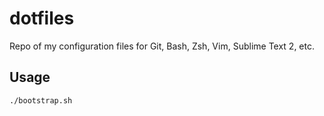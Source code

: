 # dotfiles

Repo of my configuration files for Git, Bash, Zsh, Vim, Sublime Text 2, etc.

## Usage

	./bootstrap.sh